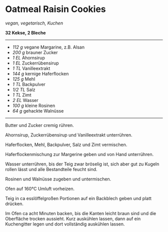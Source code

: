 # Oatmeal Raisin Cookies

*vegan, vegetarisch, Kuchen*

**32 Kekse, 2 Bleche**

---

- *112 g* vegane Margarine, z.B. Alsan
- *200 g* brauner Zucker
- *1 EL* Ahornsirup
- *1 EL* Zuckerrübensirup
- *1 TL* Vanilleextrakt
- *144 g* kernige Haferflocken
- *125 g* Mehl
- *1 TL* Backpulver
- *1/2 TL* Salz
- *1 TL* Zimt
- *2 EL* Wasser
- *100 g* kleine Rosinen
- *64 g* gehackte Walnüsse

---

Butter und Zucker cremig rühren. 

Ahornsirup, Zuckerrübensirup und Vanilleextrakt unterrühren.

Haferflocken, Mehl, Backpulver, Salz und Zimt vermischen.

Haferflockenmischung zur Margerine geben und von Hand unterrühren.

Wasser unterrühren, bis der Teig zwar bröselig ist, sich aber gut zu Kugeln rollen lässt und alle Bestandteile feucht sind.

Rosinen und Walnüsse zugeben und untermischen.

Ofen auf 160°C Umluft vorheizen.

Teig in ca esslöffelgroßen Portionen auf ein Backblech geben und platt drücken.

Im Ofen ca acht Minuten backen, bis die Kanten leicht braun sind und die Oberfläche trocken aussieht. Kurz auskühlen lassen, dann auf ein Kuchengitter legen und dort vollständig auskühlen lassen.
